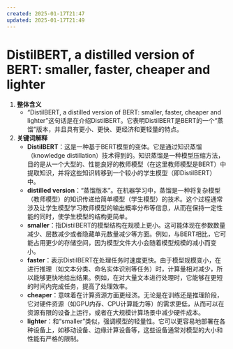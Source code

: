```yaml
---
created: 2025-01-17T21:47
updated: 2025-01-17T21:49
---
```

# DistilBERT, a distilled version of BERT: smaller, faster, cheaper and lighter

1. **整体含义** 
	- “DistilBERT, a distilled version of BERT: smaller, faster, cheaper and lighter”这句话是在介绍DistilBERT。它表明DistilBERT是BERT的一个“蒸馏”版本，并且具有更小、更快、更经济和更轻量的特点。 
2. **关键词解释** 
	- **DistilBERT**：这是一种基于BERT模型的变体。它是通过知识蒸馏（knowledge distillation）技术得到的。知识蒸馏是一种模型压缩方法，目的是从一个大型的、性能良好的教师模型（在这里教师模型是BERT）中提取知识，并将这些知识转移到一个较小的学生模型（即DistilBERT）中。 
	- **distilled version**：“蒸馏版本”。在机器学习中，蒸馏是一种将复杂模型（教师模型）的知识传递给简单模型（学生模型）的技术。这个过程通常涉及让学生模型学习教师模型的输出概率分布等信息，从而在保持一定性能的同时，使学生模型的结构更简单。 
	- **smaller**：指DistilBERT的模型结构在规模上更小。这可能体现在参数数量减少、层数减少或者隐藏单元数量减少等方面。例如，与BERT相比，它可能占用更少的存储空间，因为模型文件大小会随着模型规模的减小而变小。 
	- **faster**：表示DistilBERT在处理任务时速度更快。由于模型规模变小，在进行推理（如文本分类、命名实体识别等任务）时，计算量相对减少，所以能够更快地给出结果。例如，在对大量文本进行处理时，它能够在更短的时间内完成任务，提高了处理效率。 
	- **cheaper**：意味着在计算资源方面更经济。无论是在训练还是推理阶段，它对硬件资源（如GPU内存、CPU计算能力等）的需求更低，从而可以在资源有限的设备上运行，或者在大规模计算场景中减少硬件成本。
	- **lighter**：和“smaller”类似，强调模型的轻量性。它可以更容易地部署在各种设备上，如移动设备、边缘计算设备等，这些设备通常对模型的大小和性能有严格的限制。